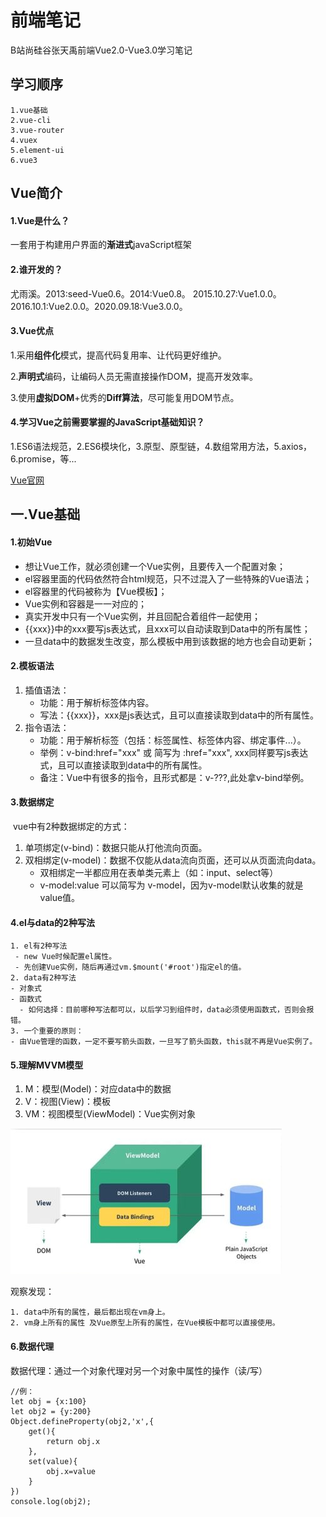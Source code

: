 # 前端笔记
B站尚硅谷张天禹前端Vue2.0-Vue3.0学习笔记

## 学习顺序

```
1.vue基础
2.vue-cli
3.vue-router
4.vuex
5.element-ui
6.vue3
```

## Vue简介

#### 1.Vue是什么？

一套用于构建用户界面的**渐进式**javaScript框架

[^渐进式]: Vue可以自底向上逐层的应用。简单应用：只需一个轻量小巧的核心库。复杂应用：可以引入各式各样的Vue插件库

#### 2.谁开发的？

尤雨溪。2013:seed-Vue0.6。2014:Vue0.8。 2015.10.27:Vue1.0.0。2016.10.1:Vue2.0.0。2020.09.18:Vue3.0.0。

#### 3.Vue优点

​	1.采用**组件化**模式，提高代码复用率、让代码更好维护。

​	2.**声明式**编码，让编码人员无需直接操作DOM，提高开发效率。

​	3.使用**虚拟DOM**+优秀的**Diff算法**，尽可能复用DOM节点。

#### 4.学习Vue之前需要掌握的JavaScript基础知识？

​	1.ES6语法规范，2.ES6模块化，3.原型、原型链，4.数组常用方法，5.axios，6.promise，等...

[Vue官网](https://cn.vuejs.org/)



## 一.Vue基础

#### 1.初始Vue

- 想让Vue工作，就必须创建一个Vue实例，且要传入一个配置对象；
- el容器里面的代码依然符合html规范，只不过混入了一些特殊的Vue语法；
- el容器里的代码被称为【Vue模板】；
- Vue实例和容器是一一对应的；
- 真实开发中只有一个Vue实例，并且回配合着组件一起使用；
-  {{xxx}}中的xxx要写js表达式，且xxx可以自动读取到Data中的所有属性；
- 一旦data中的数据发生改变，那么模板中用到该数据的地方也会自动更新；

#### 2.模板语法

1. 插值语法：
   - 功能：用于解析标签体内容。
   - 写法：{{xxx}}，xxx是js表达式，且可以直接读取到data中的所有属性。
2. 指令语法：
   - 功能：用于解析标签（包括：标签属性、标签体内容、绑定事件...）。
   - 举例：v-bind:href="xxx" 或 简写为 :href="xxx", xxx同样要写js表达式，且可以直接读取到data中的所有属性。
   - 备注：Vue中有很多的指令，且形式都是：v-???,此处拿v-bind举例。

#### 3.数据绑定

​	vue中有2种数据绑定的方式：

1. 单项绑定(v-bind)：数据只能从打他流向页面。
2. 双相绑定(v-model)：数据不仅能从data流向页面，还可以从页面流向data。
   - 双相绑定一半都应用在表单类元素上（如：input、select等）
   - v-model:value 可以简写为 v-model，因为v-model默认收集的就是value值。

#### 4.el与data的2种写法

 	1. el有2种写法
     - new Vue时候配置el属性。
     - 先创建Vue实例，随后再通过vm.$mount('#root')指定el的值。
	2. data有2种写法
    - 对象式
    - 函数式
      - 如何选择：目前哪种写法都可以，以后学习到组件时，data必须使用函数式，否则会报错。
	3. 一个重要的原则：
    - 由Vue管理的函数，一定不要写箭头函数，一旦写了箭头函数，this就不再是Vue实例了。

#### 5.理解MVVM模型

1. M：模型(Model)：对应data中的数据
2. V：视图(View)：模板
3. VM：视图模型(ViewModel)：Vue实例对象

[![p9NFPyR.jpg](README.assets/p9NFPyR.jpg)](https://imgse.com/i/p9NFPyR)

观察发现：

	1. data中所有的属性，最后都出现在vm身上。
 	2. vm身上所有的属性 及Vue原型上所有的属性，在Vue模板中都可以直接使用。

#### 6.数据代理

数据代理：通过一个对象代理对另一个对象中属性的操作（读/写）

```
//例：
let obj = {x:100}
let obj2 = {y:200}
Object.defineProperty(obj2,'x',{
    get(){
    	return obj.x
    },
    set(value){
    	obj.x=value
    }
})
console.log(obj2);
```

